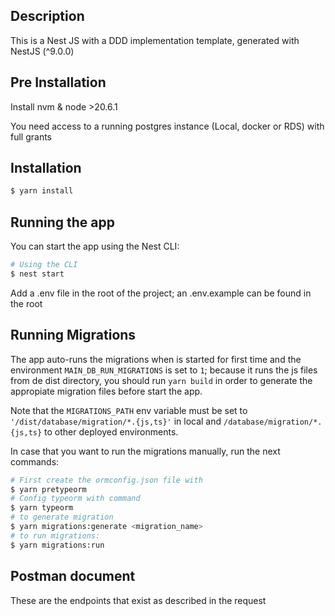 ## Description

This is a Nest JS with a DDD implementation template, generated with NestJS (^9.0.0)

## Pre Installation

Install nvm & node >20.6.1

You need access to a running postgres instance (Local, docker or RDS) with full grants

## Installation

```bash
$ yarn install
```

## Running the app

You can start the app using the Nest CLI:

```bash
# Using the CLI
$ nest start
```

Add a .env file in the root of the project; an .env.example can be found in the root

## Running Migrations

The app auto-runs the migrations when is started for first time and the environment `MAIN_DB_RUN_MIGRATIONS` is set to `1`; because it runs the js files from de dist directory, you should run `yarn build` in order to generate the appropiate migration files before start the app.

Note that the `MIGRATIONS_PATH` env variable must be set to `'/dist/database/migration/*.{js,ts}'` in local and `/database/migration/*.{js,ts}` to other deployed environments.

In case that you want to run the migrations manually, run the next commands:

```bash
# First create the ormconfig.json file with
$ yarn pretypeorm
# Config typeorm with command
$ yarn typeorm
# to generate migration
$ yarn migrations:generate <migration_name>
# to run migrations:
$ yarn migrations:run
```

## Postman document

These are the endpoints that exist as described in the request

[Postman]: https://documenter.getpostman.com/view/7918195/2s9YC5xrps
